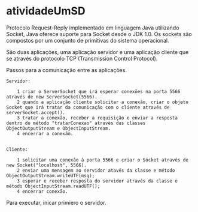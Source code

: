 # atividadeUmSD

Protocolo Request-Reply implementado em linguagem Java utilizando Socket, Java oferece suporte para Socket desde o JDK 1.0.
Os sockets são compostos por um conjunto de primitivas do sistema operacional.

São duas aplicações, uma aplicação servidor e uma aplicação cliente que se através do protocolo TCP (Transmission Control Protocol).

Passos para a comunicação entre as aplicações.

    Servidor:
        
        1 criar o ServerSocket que irá esperar conexões na porta 5566 através de new ServerSocket(5566).
        2 quando a aplicação cliente solicitar a conexão, criar o objeto Socket que irá tratar da comunicação com o cliente através de serverSocket.accept().
        3 tratar a conexão, receber a requisição e enviar a resposta dentro do método "tratarConexao" através das classes ObjectOutputStream e ObjectInputStream.
        4 encerrar a conexão.


    Cliente:

        1 solicitar uma conexão à porta 5566 e criar o Sócket através de new Socket("localhost", 5566).
        2 enviar uma mensagem ao servidor atavés da classe e método ObjectOutputStream.writeUTF(msg);
        3 esperar e receber resposta do servidor através da classe e método ObjectInputStream.readUTF();
        4 encerrar conexão.


Para executar, inicar primiero o servidor.

